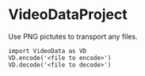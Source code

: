 # VideoDataProject
Use PNG pictutes to transport any files.

    import VideoData as VD
    VD.encode('<file to encode>')
    VD.decode('<file to decode>')
